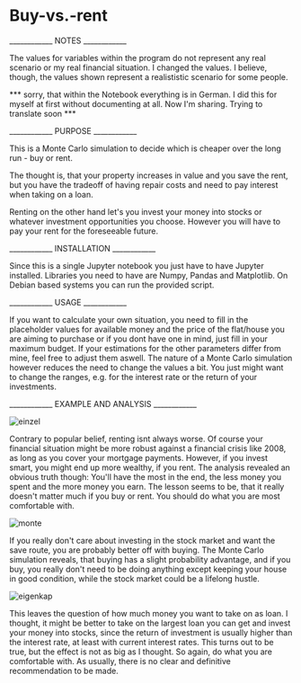 # Buy-vs.-rent
____________ NOTES ____________

The values for variables within the program do not represent any real scenario or my real financial situation. I changed the values. I believe, though, the values shown represent a realististic scenario for some people.

*** sorry, that within the Notebook everything is in German. I did this for myself at first without documenting at all. Now I'm sharing. Trying to translate soon ***

____________ PURPOSE ____________

This is a Monte Carlo simulation to decide which is cheaper over the long run - buy or rent. 

The thought is, that your property increases in value and you save the rent, but you have the tradeoff of having repair costs and need to pay interest when taking on a loan.

Renting on the other hand let's you invest your money into stocks or whatever investment opportunities you choose. However you will have to pay your rent for the foreseeable future.

____________ INSTALLATION ____________

Since this is a single Jupyter notebook you just have to have Jupyter installed. Libraries you need to have are Numpy, Pandas and Matplotlib. 
On Debian based systems you can run the provided script.

____________ USAGE ____________

If you want to calculate your own situation, you need to fill in the placeholder values for available money and the price of the flat/house you are aiming to purchase or if you dont have one in mind, just fill in your maximum budget. If your estimations for the other parameters differ from mine, feel free to adjust them aswell. 
The nature of a Monte Carlo simulation however reduces the need to change the values a bit. You just might want to change the ranges, e.g. for the interest rate or the return of your investments.

____________ EXAMPLE AND ANALYSIS ____________

![einzel](https://user-images.githubusercontent.com/72806562/109386155-19cd3200-78f9-11eb-86ef-c3928ea80d99.png)

Contrary to popular belief, renting isnt always worse. Of course your financial situation might be more robust against a financial crisis like 2008, as long as you cover your mortgage payments. However, if you invest smart, you might end up more wealthy, if you rent. The analysis revealed an obvious truth though: You'll have the most in the end, the less money you spent and the more money you earn. The lesson seems to be, that it really doesn't matter much if you buy or rent. You should do what you are most comfortable with. 

![monte](https://user-images.githubusercontent.com/72806562/109386303-18503980-78fa-11eb-9a1c-e445d4bc17a3.png)

If you really don't care about investing in the stock market and want the save route, you are probably better off with buying. The Monte Carlo simulation reveals, that buying has a slight probability advantage, and if you buy, you really don't need to be doing anything except keeping your house in good condition, while the stock market could be a lifelong hustle.

![eigenkap](https://user-images.githubusercontent.com/72806562/109386358-80068480-78fa-11eb-92f0-ef5d988b25db.png)

This leaves the question of how much money you want to take on as loan. I thought, it might be better to take on the largest loan you can get and invest your money into stocks, since the return of investment is usually higher than the interest rate, at least with current interest rates. This turns out to be true, but the effect is not as big as I thought. So again, do what you are comfortable with. As usually, there is no clear and definitive recommendation to be made.


